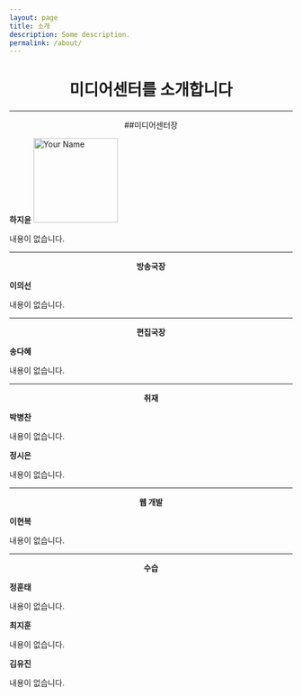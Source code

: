 ```yaml
---
layout: page
title: 소개
description: Some description.
permalink: /about/
---
```

<center>

# 미디어센터를 소개합니다

</center>

<hr/>
<center>

##미디어센터장

</center>

**하지윤** <img itemprop="image" class="img-rounded" src="http://res.cloudinary.com/dm7h7e8xj/image/upload/c_fill,h_200,w_200/v1504971955/neo_ruqszk.jpg" alt="Your Name" height="150" width="150">

내용이 없습니다.
<hr/>
<center><strong>방송국장</strong></center>

**이의선**

내용이 없습니다.
<hr/>
<center><strong>편집국장</strong></center>

**송다혜**

내용이 없습니다.
<hr/>
<center><strong>취재</strong></center>

**박병찬**

내용이 없습니다.

**정시은**

내용이 없습니다.
<hr/>
<center><strong>웹 개발</strong></center> 

**이현복**

내용이 없습니다.
<hr/>
<center><strong>수습</strong></center>

**정훈태**

내용이 없습니다.
 
**최지훈**

내용이 없습니다.
 
**김유진**

내용이 없습니다.
